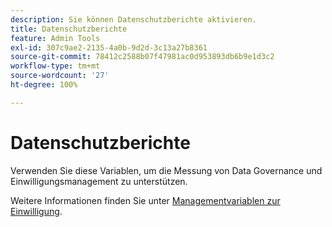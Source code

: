 ```yaml
---
description: Sie können Datenschutzberichte aktivieren.
title: Datenschutzberichte
feature: Admin Tools
exl-id: 307c9ae2-2135-4a0b-9d2d-3c13a27b8361
source-git-commit: 78412c2588b07f47981ac0d953893db6b9e1d3c2
workflow-type: tm+mt
source-wordcount: '27'
ht-degree: 100%

---
```


# Datenschutzberichte

Verwenden Sie diese Variablen, um die Messung von Data Governance und Einwilligungsmanagement zu unterstützen.

Weitere Informationen finden Sie unter [Managementvariablen zur Einwilligung](/help/admin/c-data-governance/consent-variables.md).
